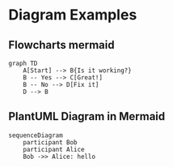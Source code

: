 # Diagram Examples

## Flowcharts mermaid

```mermaid
graph TD
    A[Start] --> B{Is it working?}
    B -- Yes --> C[Great!]
    B -- No --> D[Fix it]
    D --> B
```

## PlantUML Diagram in Mermaid

```mermaid
sequenceDiagram
    participant Bob
    participant Alice
    Bob ->> Alice: hello
```